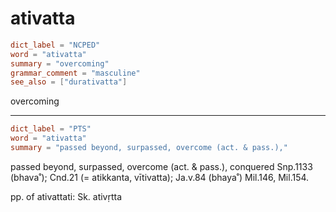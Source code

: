 # ativatta

``` toml
dict_label = "NCPED"
word = "ativatta"
summary = "overcoming"
grammar_comment = "masculine"
see_also = ["durativatta"]
```

overcoming

--------------------

``` toml
dict_label = "PTS"
word = "ativatta"
summary = "passed beyond, surpassed, overcome (act. & pass.),"
```

passed beyond, surpassed, overcome (act. & pass.), conquered Snp.1133 (bhava˚); Cnd.21 (= atikkanta, vītivatta); Ja.v.84 (bhaya˚) Mil.146, Mil.154.

pp. of ativattati: Sk. ativṛtta

